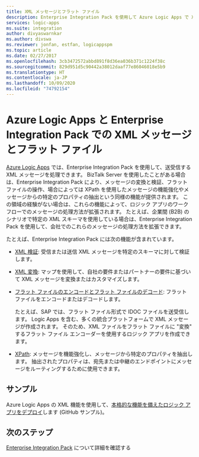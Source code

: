 ```yaml
---
title: XML メッセージとフラット ファイル
description: Enterprise Integration Pack を使用して Azure Logic Apps で XML メッセージを処理、検証、および変換する
services: logic-apps
ms.suite: integration
author: divyaswarnkar
ms.author: divswa
ms.reviewer: jonfan, estfan, logicappspm
ms.topic: article
ms.date: 02/27/2017
ms.openlocfilehash: 3cb3472572abbd891f8d36ea036b371c1224f38c
ms.sourcegitcommit: 829d951d5c90442a38012daaf77e86046018e5b9
ms.translationtype: HT
ms.contentlocale: ja-JP
ms.lasthandoff: 10/09/2020
ms.locfileid: "74792154"
---
```

# <a name="xml-messages-and-flat-files-in-azure-logic-apps-with-enterprise-integration-pack"></a>Azure Logic Apps と Enterprise Integration Pack での XML メッセージとフラット ファイル

[Azure Logic Apps](logic-apps-overview.md) では、Enterprise Integration Pack を使用して、送受信する XML メッセージを処理できます。 BizTalk Server を使用したことがある場合は、Enterprise Integration Pack により、メッセージの変換と検証、フラット ファイルの操作、場合によっては XPath を使用したメッセージの機能強化やメッセージからの特定のプロパティの抽出という同様の機能が提供されます。 この領域の経験がない場合は、これらの機能によって、ロジック アプリのワークフローでのメッセージの処理方法が拡張されます。 たとえば、企業間 (B2B) のシナリオで特定の XML スキーマを使用している場合は、Enterprise Integration Pack を使用して、会社でのこれらのメッセージの処理方法を拡張できます。

たとえば、Enterprise Integration Pack には次の機能が含まれています。

* [XML 検証](logic-apps-enterprise-integration-xml-validation.md): 受信または送信 XML メッセージを特定のスキーマに対して検証します。

* [XML 変換](logic-apps-enterprise-integration-transform.md): マップを使用して、自社の要件またはパートナーの要件に基づいて XML メッセージを変換またはカスタマイズします。

* [フラット ファイルのエンコードとフラット ファイルのデコード](logic-apps-enterprise-integration-flatfile.md): フラット ファイルをエンコードまたはデコードします。

  たとえば、SAP では、フラット ファイル形式で IDOC ファイルを送受信します。 Logic Apps を含む、多くの統合プラットフォームで XML メッセージが作成されます。 そのため、XML ファイルをフラット ファイルに "変換" するフラット ファイル エンコーダーを使用するロジック アプリを作成できます。

* [XPath](workflow-definition-language-functions-reference.md#xpath): メッセージを機能強化し、メッセージから特定のプロパティを抽出します。 抽出されたプロパティは、宛先または中継のエンドポイントにメッセージをルーティングするために使用できます。

## <a name="sample"></a>サンプル

Azure Logic Apps の XML 機能を使用して、[本格的な機能を備えたロジック アプリをデプロイ](https://github.com/Azure/azure-quickstart-templates/tree/master/201-logic-app-veter-pipeline)します (GitHub サンプル)。

## <a name="next-steps"></a>次のステップ

[Enterprise Integration Pack](logic-apps-enterprise-integration-overview.md) について詳細を確認する
